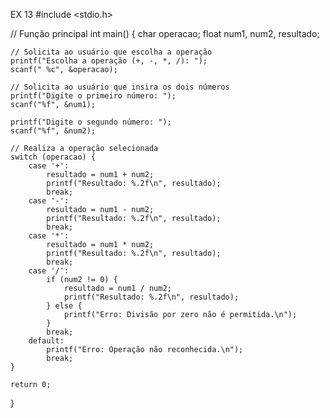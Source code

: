 EX 13
#include <stdio.h>

// Função principal
int main() {
    char operacao;
    float num1, num2, resultado;

    // Solicita ao usuário que escolha a operação
    printf("Escolha a operação (+, -, *, /): ");
    scanf(" %c", &operacao);

    // Solicita ao usuário que insira os dois números
    printf("Digite o primeiro número: ");
    scanf("%f", &num1);

    printf("Digite o segundo número: ");
    scanf("%f", &num2);

    // Realiza a operação selecionada
    switch (operacao) {
        case '+':
            resultado = num1 + num2;
            printf("Resultado: %.2f\n", resultado);
            break;
        case '-':
            resultado = num1 - num2;
            printf("Resultado: %.2f\n", resultado);
            break;
        case '*':
            resultado = num1 * num2;
            printf("Resultado: %.2f\n", resultado);
            break;
        case '/':
            if (num2 != 0) {
                resultado = num1 / num2;
                printf("Resultado: %.2f\n", resultado);
            } else {
                printf("Erro: Divisão por zero não é permitida.\n");
            }
            break;
        default:
            printf("Erro: Operação não reconhecida.\n");
            break;
    }

    return 0;
}
